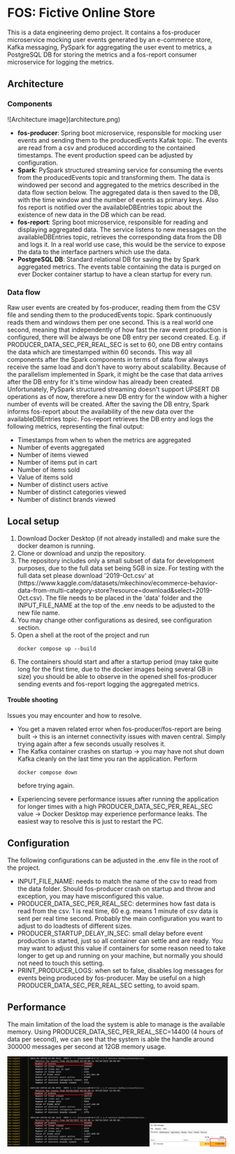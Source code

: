 <h1>FOS: Fictive Online Store</h1>



This is a data engineering demo project. 
It contains a fos-producer microservice mocking user events generated by an e-commerce store, 
Kafka messaging, PySpark for aggregating the user event to metrics, 
a PostgreSQL DB for storing the metrics and a fos-report consumer microservice for logging the metrics.

<h2>Architecture</h2>
<h3>Components</h3>
![Architecture image](architecture.png)
<ul>
<li>
<strong>fos-producer</strong>: Spring boot microservice, responsible for mocking user events and sending them to the producedEvents Kafak topic. 
The events are read from a csv and produced according to the contained timestamps. The event production speed can be adjusted by configuration.
</li>
<li>
<strong>Spark</strong>: PySpark structured streaming service for consuming the events from the producedEvents topic and transforming them. 
The data is windowed per second and aggregated to the metrics described in the data flow section below. The aggregated data is then saved to the DB, with the time window and the number of events as primary keys.
Also fos report is notified over the availableDBEntries topic about the existence of new data in the DB which can be read.
</li>
<li>
<strong>fos-report</strong>: Spring boot microservice, responsible for reading and displaying aggregated data.
The service listens to new messages on the availableDBEntries topic, retrieves the corresponding data from the DB and logs it.
In a real world use case, this would be the service to expose the data to the interface partners which use the data.
</li>
<li>
<strong>PostgreSQL DB</strong>: Standard relational DB for saving the by Spark aggregated metrics. 
The events table containing the data is purged on ever Docker container startup to have a clean startup for every run.
</li>
</ul>
<h3>Data flow</h3>
Raw user events are created by fos-producer, reading them from the CSV file and sending them to the producedEvents topic.
Spark continuously reads them and windows them per one second. This is a real world one second, meaning that independently of how fast the raw event production is configured, there will be always be one DB entry per second created.
E.g. if PRODUCER_DATA_SEC_PER_REAL_SEC is set to 60, one DB entry contains the data which are timestamped within 60 seconds.
This way all components after the Spark components in terms of data flow always receive the same load and don't have to worry about scalability.
Because of the parallelism implemented in Spark, it might be the case that data arrives after the DB entry for it's time window has already been created.
Unfortunately, PySpark structured streaming doesn't support UPSERT DB operations as of now, therefore a new DB entry for the window with a higher number of events will be created.
After the saving the DB entry, Spark informs fos-report about the availability of the new data over the availableDBEntries topic. 
Fos-report retrieves the DB entry and logs the following metrics, representing the final output:

<ul>
<li>Timestamps from when to when the metrics are aggregated</li>
<li>Number of events aggregated</li>
<li>Number of items viewed</li>
<li>Number of items put in cart</li>
<li>Number of items sold</li>
<li>Value of items sold</li>
<li>Number of distinct users active</li>
<li>Number of distinct categories viewed</li>
<li>Number of distinct brands viewed</li>
</ul>

<h2>Local setup</h2>
<ol>
<li>Download Docker Desktop (if not already installed) and make sure the docker deamon is running.</li>
<li>Clone or download and unzip the repository.</li>
<li>The repository includes only a small subset of data for development purposes, due to the full data set being 5GB in size. 
For testing with the full data set please download '2019-Oct.csv' at (https://www.kaggle.com/datasets/mkechinov/ecommerce-behavior-data-from-multi-category-store?resource=download&select=2019-Oct.csv).
The file needs to be placed in the 'data' folder and the INPUT_FILE_NAME at the top of the .env needs to be adjusted to the new file name.
</li>
<li>You may change other configurations as desired, see configuration section.</li>
<li>Open a shell at the root of the project and run

```
docker compose up --build
```

</li>
<li>The containers should start and after a startup period (may take quite long for the first time, due to the docker images being several GB in size) 
you should be able to observe in the opened shell fos-producer sending events and fos-report logging the aggregated metrics.</li>
</ol>

<h4>Trouble shooting</h4>
Issues you may encounter and how to resolve.
<ul>
<li>
You get a maven related error when fos-producer/fos-report are being built -> 
this is an internet connectivity issues with maven central. 
Simply trying again after a few seconds usually resolves it.
</li>
<li>
The Kafka container crashes on startup -> you may have not shut down Kafka cleanly on the last time you ran the application.
Perform

```
docker compose down
```

before trying again.
</li>
<li>
Experiencing severe performance issues after running the application for longer times with a high PRODUCER_DATA_SEC_PER_REAL_SEC value ->
Docker Desktop may experience performance leaks. The easiest way to resolve this is just to restart the PC.
</li>
</ul>


<h2>Configuration</h2>
The following configurations can be adjusted in the .env file in the root of the project.
<ul>
<li>
INPUT_FILE_NAME: needs to match the name of the csv to read from the data folder.
Should fos-producer crash on startup and throw and exception, you may have misconfigured this value.
</li>
<li>
PRODUCER_DATA_SEC_PER_REAL_SEC: determines how fast data is read from the csv. 
1 is real time, 60 e.g. means 1 minute of csv data is sent per real time second. 
Probably the main configuration you want to adjust to do loadtests of different sizes.
</li>
<li>
PRODUCER_STARTUP_DELAY_IN_SEC: small delay before event production is started, just so all container can settle and are ready.
You may want to adjust this value if containers for some reason need to take longer to get up and running on your machine, but normally you should not need to touch this setting.
</li>
<li>
PRINT_PRODUCER_LOGS: when set to false, disables log messages for events being produced by fos-producer.
May be useful on a high PRODUCER_DATA_SEC_PER_REAL_SEC setting, to avoid spam.
</li>
</ul>



<h2>Performance</h2>
The main limitation of the load the system is able to manage is the available memory.
Using PRODUCER_DATA_SEC_PER_REAL_SEC=14400 (4 hours of data per second), 
we can see that the system is able the handle around 300000 messages per second at 12GB memory usage.

![Performance image](loadtest.png)